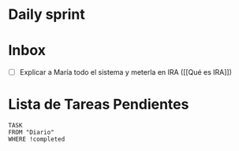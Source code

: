 # Daily sprint


# Inbox
- [ ] Explicar a María todo el sistema y meterla en IRA ([[Qué es IRA]])

# Lista de Tareas Pendientes

```dataview
TASK
FROM "Diario" 
WHERE !completed
```

